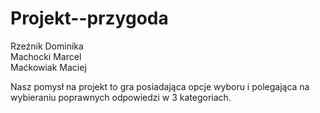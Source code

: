 # Projekt--przygoda

Rzeźnik Dominika <br>
Machocki Marcel <br>
Maćkowiak Maciej <br>

Nasz pomysł na projekt to gra posiadająca opcje wyboru i polegająca na wybieraniu poprawnych odpowiedzi w 3 kategoriach.
